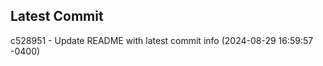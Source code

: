 
## Latest Commit
c528951 - Update README with latest commit info (2024-08-29 16:59:57 -0400) <Yunxi-Zhou>
